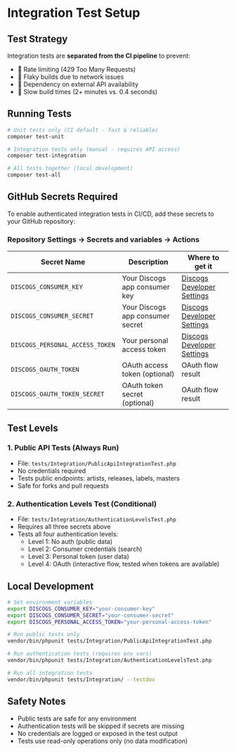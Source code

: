 # Integration Test Setup

## Test Strategy

Integration tests are **separated from the CI pipeline** to prevent:

- 🚫 Rate limiting (429 Too Many Requests)
- 🚫 Flaky builds due to network issues
- 🚫 Dependency on external API availability
- 🚫 Slow build times (2+ minutes vs. 0.4 seconds)

## Running Tests

```bash
# Unit tests only (CI default - fast & reliable)
composer test-unit

# Integration tests only (manual - requires API access)
composer test-integration  

# All tests together (local development)
composer test-all
```

## GitHub Secrets Required

To enable authenticated integration tests in CI/CD, add these secrets to your GitHub repository:

### Repository Settings → Secrets and variables → Actions

| Secret Name                     | Description                      | Where to get it                                                           |
|---------------------------------|----------------------------------|---------------------------------------------------------------------------|
| `DISCOGS_CONSUMER_KEY`          | Your Discogs app consumer key    | [Discogs Developer Settings](https://www.discogs.com/settings/developers) |
| `DISCOGS_CONSUMER_SECRET`       | Your Discogs app consumer secret | [Discogs Developer Settings](https://www.discogs.com/settings/developers) |
| `DISCOGS_PERSONAL_ACCESS_TOKEN` | Your personal access token       | [Discogs Developer Settings](https://www.discogs.com/settings/developers) |
| `DISCOGS_OAUTH_TOKEN`           | OAuth access token (optional)    | OAuth flow result                                                         |
| `DISCOGS_OAUTH_TOKEN_SECRET`    | OAuth token secret (optional)    | OAuth flow result                                                         |

## Test Levels

### 1. Public API Tests (Always Run)

- File: `tests/Integration/PublicApiIntegrationTest.php`
- No credentials required
- Tests public endpoints: artists, releases, labels, masters
- Safe for forks and pull requests

### 2. Authentication Levels Test (Conditional)

- File: `tests/Integration/AuthenticationLevelsTest.php`
- Requires all three secrets above
- Tests all four authentication levels:
  - Level 1: No auth (public data)
  - Level 2: Consumer credentials (search)
  - Level 3: Personal token (user data)
  - Level 4: OAuth (interactive flow, tested when tokens are available)

## Local Development

```bash
# Set environment variables
export DISCOGS_CONSUMER_KEY="your-consumer-key"
export DISCOGS_CONSUMER_SECRET="your-consumer-secret" 
export DISCOGS_PERSONAL_ACCESS_TOKEN="your-personal-access-token"

# Run public tests only
vendor/bin/phpunit tests/Integration/PublicApiIntegrationTest.php

# Run authentication tests (requires env vars)
vendor/bin/phpunit tests/Integration/AuthenticationLevelsTest.php

# Run all integration tests
vendor/bin/phpunit tests/Integration/ --testdox
```

## Safety Notes

- Public tests are safe for any environment
- Authentication tests will be skipped if secrets are missing
- No credentials are logged or exposed in the test output
- Tests use read-only operations only (no data modification)
